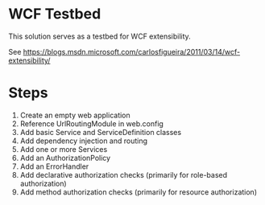 # WCF Testbed

This solution serves as a testbed for WCF extensibility.

See https://blogs.msdn.microsoft.com/carlosfigueira/2011/03/14/wcf-extensibility/


# Steps

1. Create an empty web application
2. Reference UrlRoutingModule in web.config
3. Add basic Service and ServiceDefinition classes
4. Add dependency injection and routing
5. Add one or more Services
6. Add an AuthorizationPolicy
7. Add an ErrorHandler
8. Add declarative authorization checks (primarily for role-based authorization)
9. Add method authorization checks (primarily for resource authorization)
